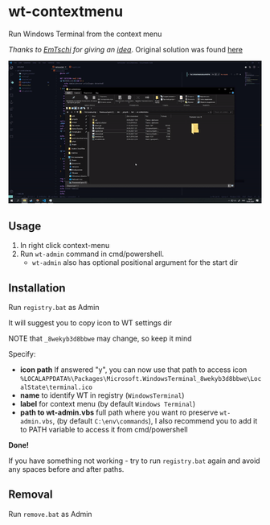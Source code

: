 # wt-contextmenu

Run Windows Terminal from the context menu

*Thanks to [EmTschi](https://github.com/EmTschi) for giving an [idea](https://github.com/microsoft/terminal/issues/632#issuecomment-539420599)*.
Original solution was found [here](https://github.com/microsoft/terminal/issues/1060)

![Gif demo](/demo.gif)

## Usage

1. In right click context-menu
2. Run `wt-admin` command in cmd/powershell.
   * `wt-admin` also has optional positional argument for the start dir

## Installation

Run `registry.bat` as Admin

It will suggest you to copy icon to WT settings dir

NOTE that `_8wekyb3d8bbwe` may change, so keep it mind

Specify:
* **icon path**
If answered "y", you can now use that path to access icon
`%LOCALAPPDATA%\Packages\Microsoft.WindowsTerminal_8wekyb3d8bbwe\LocalState\terminal.ico`
* **name** to identify WT in registry (`WindowsTerminal`)
* **label** for context menu (by default `Windows Terminal`)
* **path to wt-admin.vbs** full path where you want ro preserve `wt-admin.vbs`, (by default `C:\env\commands`), I also recommend you to add it to PATH variable to access it from cmd/powershell

**Done!**

If you have something not working - try to run `registry.bat` again and avoid any spaces before and after paths.

## Removal

Run `remove.bat` as Admin

